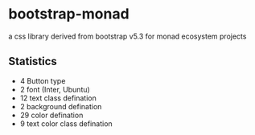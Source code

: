 # bootstrap-monad

a css library derived from bootstrap v5.3 for monad ecosystem projects

## Statistics

- 4 Button type
- 2 font (Inter, Ubuntu)
- 12 text class defination
- 2 background defination
- 29 color defination
- 9 text color class defination